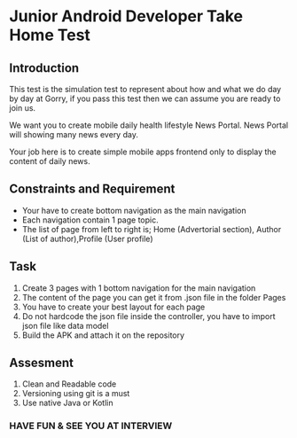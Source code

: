 # Junior Android Developer Take Home Test

## Introduction

This test is the simulation test to represent about how and what we do day by day at Gorry, if you pass this test then we can assume you are ready to join us.

We want you to create mobile daily health lifestyle News Portal. News Portal will showing many news every day.

Your job here is to create simple mobile apps frontend only to display the content of daily news.

## Constraints and Requirement

- Your have to create bottom navigation as the main navigation
- Each navigation contain 1 page topic.
- The list of page from left to right is; Home (Advertorial section), Author (List of author),Profile (User profile)

## Task

1. Create 3 pages with 1 bottom navigation for the main navigation
2. The content of the page you can get it from .json file in the folder Pages
3. You have to create your best layout for each page
4. Do not hardcode the json file inside the controller, you have to import json file like data model
5. Build the APK and attach it on the repository

## Assesment

1. Clean and Readable code
2. Versioning using git is a must
3. Use native Java or Kotlin


### HAVE FUN & SEE YOU AT INTERVIEW